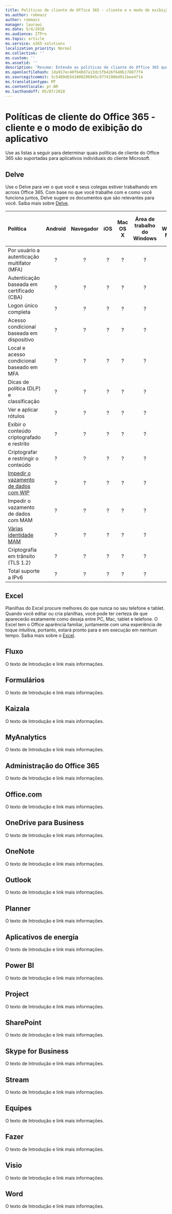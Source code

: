 ```yaml
---
title: Políticas de cliente do Office 365 - cliente e o modo de exibição do aplicativo
ms.author: robmazz
author: robmazz
manager: laurawi
ms.date: 5/4/2018
ms.audience: ITPro
ms.topic: article
ms.service: o365-solutions
localization_priority: Normal
ms.collection: ''
ms.custom: ''
ms.assetid: ''
description: 'Resumo: Entenda as políticas de cliente do Office 365 que são suportadas pelo Android, navegadores, iOS, Mac OS X, Windows e Windows Mobile.'
ms.openlocfilehash: 1da917ec40fb40d7a13dc5fb426f640b178877f4
ms.sourcegitcommit: 5c5489db5d1000296945c9774198bd911bee4f14
ms.translationtype: MT
ms.contentlocale: pt-BR
ms.lasthandoff: 05/07/2018
---
```

# <a name="office-365-client-policies---client-and-app-view"></a>Políticas de cliente do Office 365 - cliente e o modo de exibição do aplicativo
Use as listas a seguir para determinar quais políticas de cliente do Office 365 são suportadas para aplicativos individuais do cliente Microsoft.

## <a name="delve"></a>Delve
Use o Delve para ver o que você e seus colegas estiver trabalhando em across Office 365. Com base no que você trabalhe com e como você funciona juntos, Delve sugere os documentos que são relevantes para você. Saiba mais sobre [Delve](https://support.office.com/en-us/article/What-is-Office-Delve-1315665a-c6af-4409-a28d-49f8916878ca).

|**Política**|**Android**|**Navegador**|**iOS**|**Mac OS X**|**Área de trabalho do Windows**|**10 do Windows Mobile**|**Aplicativos moderno do Windows 10**|
|:-----|:-----:|:------:|:------:|:-----:|:-----:|:-----:|:-----:|
| Por usuário a autenticação multifator (MFA) | ? | ? | ? | ? | ? | ? | ? |
| Autenticação baseada em certificado (CBA) | ? | ? | ? | ? | ? | ? | ? |
| Logon único completa | ? | ? | ? | ? | ? | ? | ? |
| Acesso condicional baseada em dispositivo | ? | ? | ? | ? | ? | ? | ? |
| Local e acesso condicional baseado em MFA | ? | ? | ? | ? | ? | ? | ? |
| Dicas de política (DLP) e classificação | ? | ? | ? | ? | ? | ? | ? |
| Ver e aplicar rótulos | ? | ? | ? | ? | ? | ? | ? |
| Exibir o conteúdo criptografado e restrito | ? | ? | ? | ? | ? | ? | ? |
| Criptografar e restringir o conteúdo | ? | ? | ? | ? | ? | ? | ? |
| [Impedir o vazamento de dados com WIP](https://docs.microsoft.com/en-us/windows/security/information-protection/windows-information-protection/protect-enterprise-data-using-wip) | ? | ? | ? | ? | ? | ? | ? |
| Impedir o vazamento de dados com MAM | ? | ? | ? | ? | ? | ? | ? |
| [Várias identidade MAM](https://docs.microsoft.com/en-us/enterprise-mobility-security/solutions/fasttrack-how-to-use-apps-with-multi-identity-support) | ? | ? | ? | ? | ? | ? | ? |
| Criptografia em trânsito (TLS 1.2) | ? | ? | ? | ? | ? | ? | ? |
| Total suporte a IPv6 | ? | ? | ? | ? | ? | ? | ? |

## <a name="excel"></a>Excel
Planilhas do Excel procure melhores do que nunca no seu telefone e tablet. Quando você editar ou cria planilhas, você pode ter certeza de que aparecerão exatamente como deseja entre PC, Mac, tablet e telefone. O Excel tem o Office aparência familiar, juntamente com uma experiência de toque intuitiva, portanto, estará pronto para e em execução em nenhum tempo. Saiba mais sobre o [Excel](https://support.office.com/en-us/excel).

## <a name="flow"></a>Fluxo
O texto de Introdução e link mais informações.

## <a name="forms"></a>Formulários
O texto de Introdução e link mais informações.

## <a name="kaizala"></a>Kaizala
O texto de Introdução e link mais informações.

## <a name="myanalytics"></a>MyAnalytics
O texto de Introdução e link mais informações.

## <a name="office-365-admin"></a>Administração do Office 365
O texto de Introdução e link mais informações.

## <a name="officecom"></a>Office.com
O texto de Introdução e link mais informações.

## <a name="onedrive-for-business"></a>OneDrive para Business
O texto de Introdução e link mais informações.

## <a name="onenote"></a> OneNote 
O texto de Introdução e link mais informações.

## <a name="outlook"></a>Outlook
O texto de Introdução e link mais informações.

## <a name="planner"></a>Planner
O texto de Introdução e link mais informações.

## <a name="power-apps"></a>Aplicativos de energia
O texto de Introdução e link mais informações.

## <a name="power-bi"></a>Power BI
O texto de Introdução e link mais informações.

## <a name="project"></a>Project
O texto de Introdução e link mais informações.

## <a name="sharepoint"></a>SharePoint
O texto de Introdução e link mais informações.

## <a name="skype-for-business"></a>Skype for Business
O texto de Introdução e link mais informações.

## <a name="stream"></a>Stream
O texto de Introdução e link mais informações.

## <a name="teams"></a>Equipes
O texto de Introdução e link mais informações.

## <a name="to-do"></a>Fazer
O texto de Introdução e link mais informações.

## <a name="visio"></a>Visio
O texto de Introdução e link mais informações.

## <a name="word"></a>Word
O texto de Introdução e link mais informações.



